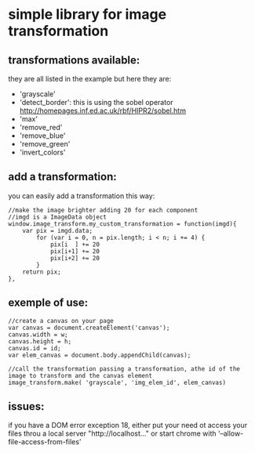 simple library  for image transformation
========================================

transformations available:
------------------------
they are all listed in the example but here they are:

- 'grayscale' 
- 'detect_border': this is using the sobel operator http://homepages.inf.ed.ac.uk/rbf/HIPR2/sobel.htm
- 'max'
- 'remove_red'
- 'remove_blue' 
- 'remove_green'
- 'invert_colors'	
	
add a transformation:
---------------------
you can easily add a transformation this way:

	//make the image brighter adding 20 for each component
	//imgd is a ImageData object
	window.image_transform.my_custom_transformation = function(imgd){
		var pix = imgd.data;
    		for (var i = 0, n = pix.length; i < n; i += 4) {
      			pix[i  ] += 20
      			pix[i+1] += 20
      			pix[i+2] += 20
    		}
		return pix;
	},


exemple of use:
---------------

	//create a canvas on your page
	var canvas = document.createElement('canvas');
	canvas.width = w;
	canvas.height = h;
	canvas.id = id;
	var elem_canvas = document.body.appendChild(canvas);	
	
	//call the transformation passing a transformation, athe id of the image to transform and the canvas element
	image_transform.make( 'grayscale', 'img_elem_id', elem_canvas)
	
issues:
-------

if you have a DOM error exception 18, either put  your need ot access your files throu a local server "http://localhost..." or start chrome with ‘–allow-file-access-from-files’ 